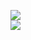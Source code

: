 [![](https://img.shields.io/badge/Made%20With-Github%20Spray-lightgrey.svg?style=for-the-badge&logo=github)](https://github.com/Annihil/github-spray#8709)  
[![](https://i.imgur.com/2DrTn0Z.gif)](https://github.com/Annihil/github-spray)